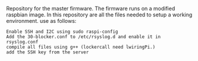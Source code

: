 Repository for the master firmware.
The firmware runs on a modified raspbian image. In this repository are all the files needed to setup a working environment.
use as follows:

```
Enable SSH and I2C using sudo raspi-config
Add the 30-blocker.conf to /etc/rsyslog.d and enable it in rsyslog.conf
compile all files using g++ (lockercall need lwiringPi.)
add the SSH key from the server
```
